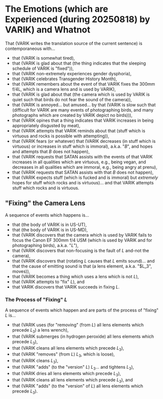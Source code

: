 The Emotions (which are Experienced (during 20250818) by VARIK) and Whatnot
===========================================================================

That (VARIK writes the translation source of the current sentence) is contemporaneous with...

* that (VARIK is somewhat tired),
* that (VARIK is glad about that (the thing indicates that the sleeping schedule of VARIK is "fixed")),
* that (VARIK non-extremely experiences gender dysphoria),
* that (VARIK celebrates Transgender History Month),
* that (VARIK remembers about the event of that VARIK fixes the 300mm f/4L, which is a camera lens and is used by VARIK),
* that (VARIK is glad about that (the camera which is used by VARIK is quiet such that birds do not fear the sound of the camera)),
* that (VARIK is annoyed... but amused... by that (VARIK is slow such that (difficult for VARIK are many events of photographing birds, and many photographs which are created by VARIK depict no birds))),
* that (VARIK opines that a thing indicates that VARIK increases in being appropriately disgusted by meat),
* that (VARIK attempts that VARIK reminds about that (stuff which is virtuous and rocks is possible with attempting)),
* that (VARIK fears (or whatever) that (VARIK decreases (in stuff which is virtuous) or increases in stuff which is immoral), a.k.a. "$B$", and hopes and attempts that $B$ does not happen),
* that (VARIK requests that SATAN assists with the events of that VARIK increases in all qualities which are virtuous, e.g., being vegan, and decreases in all qualities which are immoral, e.g., being angry at prenu),
* that (VARIK requests that SATAN assists with that $B$ does not happen),
* that (VARIK expects stuff (which is fucked and is immoral) but _extremely_ hopes for stuff which rocks and is virtuous)... and that VARIK attempts stuff which rocks and is virtuous.

## "Fixing" the Camera Lens
A sequence of events which happens is...

* that (the body of VARIK is in US-UT),
* that (the body of VARIK is in US-MD),
* that (VARIK discovers that the camera which is used by VARIK fails to focus the Canon EF 300mm f/4 USM (which is used by VARIK and for photographing birds), a.k.a. "$L$"),
* that (VARIK discovers that non-focusing is the fault of $L$ and-not the camera),
* that (VARIK discovers that (rotating $L$ causes that $L$ emits sound)... and that the cause of emitting sound is that (a lens element, a.k.a. "$L_3", moves)),
* that (VARIK becomes a thing which uses a lens which is not $L$),
* that (VARIK attempts to "fix" $L$), and
* that VARIK discovers that VARIK succeeds in fixing $L$.

### The Process of "Fixing" $L$
A sequence of events which happen and are parts of the process of "fixing" $L$ is...

* that (VARIK uses (for "removing" (from $L$) all lens elements which precede $L_3$) a lens wrench),
* that (VARIK submerges (in hydrogen peroxide) all lens elements which precede $L_3$),
* that (VARIK cleans all lens elements which precede $L_3$),
* that (VARIK "removes" (from $L$) $L_3$, which is loose),
* that (VARIK cleans $L_3$),
* that (VARIK "adds" (to the "version" $L$) $L_3$... and tightens $L_3$),
* that (VARIK dries all lens elements which precede $L_3$),
* that (VARIK cleans all lens elements which precede $L_3$), and
* that (VARIK "adds" (to the "version" of $L$) all lens elements which precede $L_3$).
